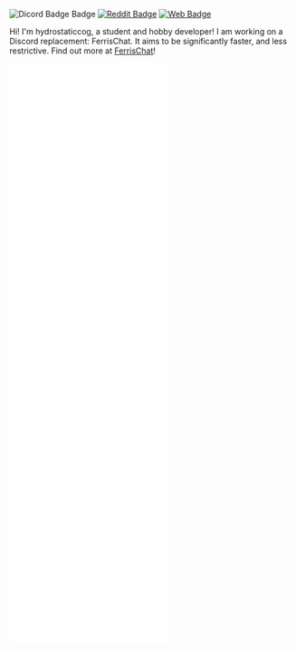 ![Dicord Badge Badge](https://img.shields.io/badge/Discord-hydrostaticcog%234886-blueviolet) [![Reddit Badge](https://img.shields.io/badge/Reddit-Profile-orange)](https://reddit.com/u/hydrostaticcog) [![Web Badge](https://img.shields.io/badge/Website-hydrostaticcog.me-green)](https://hydrostaticcog.me)

Hi! I'm hydrostaticcog, a student and hobby developer! I am working on a Discord replacement: FerrisChat. It aims to be significantly faster, and less restrictive. Find out more at [FerrisChat](https://github.com/FerrisChat)!

![Metrics](https://github.com/hydrostaticcog/hydrostaticcog/blob/main/github-metrics.svg)
